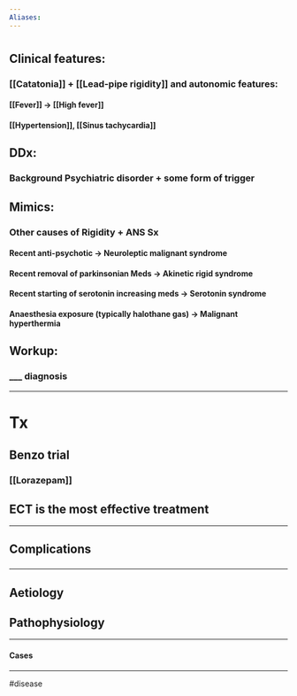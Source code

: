 ```yaml
---
Aliases:
---
```

# 
## Clinical features:
### [[Catatonia]] + [[Lead-pipe rigidity]] and autonomic features:
#### [[Fever]] -> [[High fever]]
#### [[Hypertension]], [[Sinus tachycardia]]
## DDx:
### Background Psychiatric disorder + some form of trigger
## Mimics:
### Other causes of Rigidity + ANS Sx
#### Recent anti-psychotic -> Neuroleptic malignant syndrome
#### Recent removal of parkinsonian Meds -> Akinetic rigid syndrome
#### Recent starting of serotonin increasing meds -> Serotonin syndrome
#### Anaesthesia exposure (typically halothane gas) -> Malignant hyperthermia

## Workup:
### ___ diagnosis
---
# Tx
## Benzo trial
### [[Lorazepam]]
## ECT is the most effective treatment


---
## Complications
###

---
## Aetiology
## Pathophysiology

---
#### Cases


---
#disease 